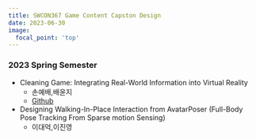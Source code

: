 ```yaml
---
title: SWCON367 Game Content Capston Design
date: 2023-06-30
image:
  focal_point: 'top'
---
```

<!--more-->
### 2023 Spring Semester
- Cleaning Game: Integrating Real-World Information into Virtual Reality 
  - 손예배,배윤지
  - [Github](https://github.com/baeyunji/cleaning_with_VR_distraction)
- Designing Walking-In-Place Interaction from AvatarPoser (Full-Body Pose Tracking From Sparse motion Sensing)
  - 이대억,이진영

